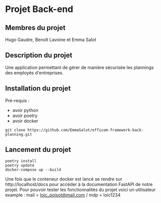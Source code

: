 # Projet Back-end
## Membres du projet
Hugo Gaudre, Benoît Lavoine et Emma Salot
## Description du projet
Une application permettant de gérer de manière sécurisée les plannings des employés d'entreprises.
## Installation du projet
Pré-requis :
- avoir python
- avoir poetry
- avoir docker
```
git clone https://github.com/EmmaSalot/efficom-framework-back-planning.git
```
## Lancement du projet
```
poetry install
poetry update
docker-compose up --build
```
Une fois que le conteneur docker est lancé se rendre sur http://localhost/docs pour accéder à la documentation FastAPI de notre projet.
Pour pouvoir tester les fonctionnalités du projet voici un utilisateur example : mail = loic_poisot@mail.com / mdp = loic1234
